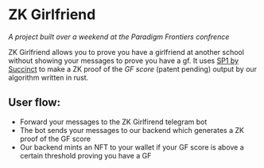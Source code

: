 # ZK Girlfriend
*A project built over a weekend at the Paradigm Frontiers confrence* 

ZK Girlfriend allows you to prove you have a girlfriend at another school without showing your messages to prove you have a gf. It uses [SP1 by Succinct](https://github.com/succinctlabs/sp1) to make a ZK proof of the *GF score* (patent pending) output by our algorithm written in rust. 

## User flow:

- Forward your messages to the ZK Girlfirend telegram bot
- The bot sends your messages to our backend which generates a ZK proof of the GF score
- Our backend mints an NFT to your wallet if your GF score is above a certain threshold proving you have a GF
